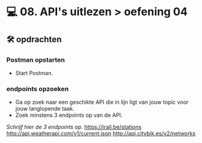 # 💻 08. API's uitlezen > oefening 04

## 🛠️ opdrachten

### Postman opstarten

 - Start Postman.

### endpoints opzoeken

 - Ga op zoek naar een geschikte API die in lijn ligt van jouw topic voor jouw langlopende taak.
 - Zoek minstens 3 endpoints op van de API.

 *Schrijf hier de 3 endpoints op.*
https://irail.be/stations
http://api.weatherapi.com/v1/current.json
http://api.citybik.es/v2/networks
